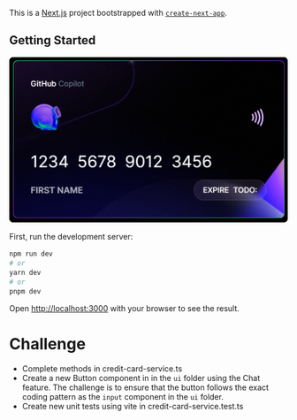 This is a [Next.js](https://nextjs.org/) project bootstrapped with [`create-next-app`](https://github.com/vercel/next.js/tree/canary/packages/create-next-app).

## Getting Started

![](/public/cc.png)

First, run the development server:

```bash
npm run dev
# or
yarn dev
# or
pnpm dev
```

Open [http://localhost:3000](http://localhost:3000) with your browser to see the result.

# Challenge

- Complete methods in credit-card-service.ts
- Create a new Button component in in the `ui` folder using the Chat feature. The challenge is to ensure that the button follows the exact coding pattern as the `input` component in the `ui` folder.
- Create new unit tests using vite in credit-card-service.test.ts
